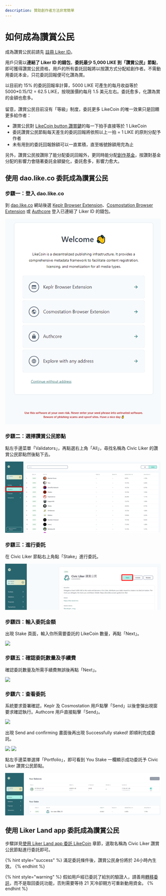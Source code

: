```yaml
---
description: 贊助創作者方法非常簡單
---
```


# 如何成為讚賞公民

成為讚賞公民前請先 [註冊 Liker ID](../liker-id/)。

用戶只需以**連結了 Liker ID 的錢包**，**委託最少 5,000 LIKE 到「讚賞公民」節點**，即可獲得讚賞公民資格，用戶的所有委託回報將以按讚方式分配給創作者。不需動用委託本金，只花委託回報便可化讚為賞。

以目前約 15% 的委託回報率計算，5000 LIKE 可產生的每月收益等於 5000\*0.15/12 = 62.5 LIKE，按現匯價約每月 1.5 美元左右。委託愈多，化讚為賞的金額也愈多。\
\
留意，讚賞公民目前沒有「等級」制度，委託更多 LikeCoin 的唯一效果只是回饋更多給作者：

* 讚賞公民對 [LikeCoin button 讚賞鍵](../creator/)的每一下拍手直接等於 1 LikeCoin
* 委託讚賞公民節點每天差生的委託回報將依照以上一拍 = 1 LIKE 的原則分配予作者
* 未有用到的委託回報餘額可以一直累積，直至帳號餘額用完為止

另外，讚賞公民按讚除了能分配委託回報外，更同時能分配[創作基金](creators-fund.md)，按讚對基金分配的影響力會隨著委託金額變化，委託愈多，影響力愈大。

## 使用 dao.like.co 委託成為讚賞公民

### 步驟一：登入 dao.like.co

到 [dao.like.co](https://dao.like.co/) 網站後選 [Keplr Browser Extension](../../guides/wallet/keplr/)、[Cosmostation Browser Extension](../../guides/wallet/cosmostation/) 或 [Authcore](../liker-id/register/) 登入已連結了 Liker ID 的錢包。

![](<../../.gitbook/assets/Civic Liker Web 3-01.png>)

### 步驟二：選擇讚賞公民節點

點左手邊菜單「Validators」，再點選右上角「All」，尋找名稱為 Civic Liker 的讚賞公民節點然後點下去。

![](<../../.gitbook/assets/Civic Liker Web 3-02.png>)

### 步驟三：進行委託

在 Civic Liker 節點右上角點「Stake」進行委託。

![](<../../.gitbook/assets/Civic Liker Web 3-03.png>)

### 步驟四：輸入委託金額

出現 Stake 頁面，輸入你所需要委託的 LikeCoin 數量，再點「Next」。

![](<../../.gitbook/assets/Civic Liker Web 3-04.png>)

### 步驟五：確認委託數量及手續費

確認委託數量及所需手續費無誤後再點「Next」。

![](<../../.gitbook/assets/Civic Liker Web 3-05.png>)

### 步驟六：查看委託

系統要求簽署確認，Keplr 及 Cosmostation 用戶點擊「Send」以後會彈出視窗要求確認執行。Authcore 用戶直接點擊「Send」。

![](<../../.gitbook/assets/Civic Liker Web 3-06.png>)

出現 Send and confirming 畫面後再出現 Successfully staked! 即順利完成委託。

![](<../../.gitbook/assets/Civic Liker Web 3-07.png>) ![](<../../.gitbook/assets/Civic Liker Web 3-08.png>)

點左手邊菜單選擇「Portfolio」，即可看到 You Stake 一欄顯示成功委託予 Civic Liker 讚賞公民節點。

![](<../../.gitbook/assets/Civic Liker Web 3-09.png>)

## 使用 Liker Land app 委託成為讚賞公民

步驟詳見[使用 Liker Land app 委託 LikeCoin](../../guides/stake/delegation-of-likecoin.md#delegate-via-liker-land) 章節，選取名稱為 Civic Liker 讚賞公民節點進行委託即可。

{% hint style="success" %}
滿足委託條件後，讚賞公民身份將於 24小時內生效。
{% endhint %}

{% hint style="warning" %}
假如用戶經已委託了給別的驗證人，請善用[轉移委託](../../guides/stake/redelegation-of-likecoin.md)，而不是取回委託功能，否則需要等待 21 天冷卻期方可重新動用資金。
{% endhint %}

